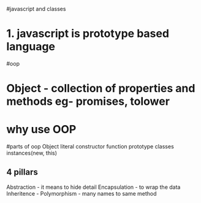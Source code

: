 #javascript and classes
# 1. javascript is prototype based language

#oop
# Object - collection of properties and methods eg- promises, tolower

# why use OOP

#parts of oop
Object literal
constructor function
prototype 
classes
instances(new, this)

## 4 pillars
Abstraction - it means to hide detail 
Encapsulation - to wrap the data 
Inheritence - 
Polymorphism - many names to same method